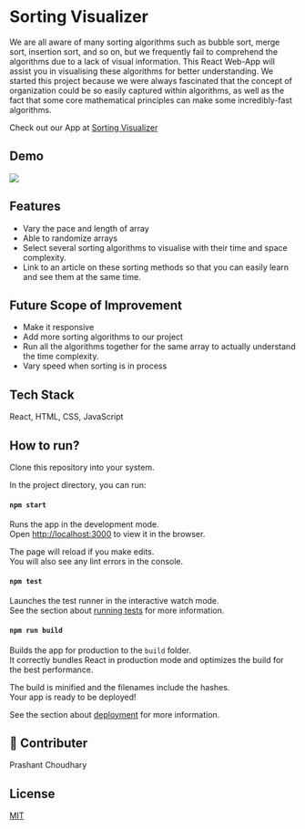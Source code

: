 
# Sorting Visualizer

We are all aware of many sorting algorithms such as bubble sort, merge sort, insertion sort, and so on, but we frequently fail to comprehend the algorithms due to a lack of visual information. This React Web-App will assist you in visualising these algorithms for better understanding. We started this project because we were always fascinated that the concept of organization could be so easily captured within algorithms, as well as the fact that some core mathematical principles can make some incredibly-fast algorithms.

Check out our App at [Sorting Visualizer](https://effortless-llama-edff71.netlify.app/)

## Demo

![](https://github.com/MANAN14/Sorting-Visualizer/blob/main/sortingVisualiser.gif)

## Features

- Vary the pace and length of array
- Able to randomize arrays 
- Select several sorting algorithms to visualise with their time and space complexity. 
- Link to an article on these sorting methods so that you can easily learn and see them at the same time.

## Future Scope of Improvement

- Make it responsive
- Add more sorting algorithms to our project
- Run all the algorithms together for the same array to actually understand the time complexity.
- Vary speed when sorting is in process

## Tech Stack

React,  HTML, CSS, JavaScript

## How to run?

Clone this repository into your system. 

In the project directory, you can run:

#### `npm start`

Runs the app in the development mode.\
Open [http://localhost:3000](http://localhost:3000) to view it in the browser.

The page will reload if you make edits.\
You will also see any lint errors in the console.

#### `npm test`

Launches the test runner in the interactive watch mode.\
See the section about [running tests](https://facebook.github.io/create-react-app/docs/running-tests) for more information.

#### `npm run build`

Builds the app for production to the `build` folder.\
It correctly bundles React in production mode and optimizes the build for the best performance.

The build is minified and the filenames include the hashes.\
Your app is ready to be deployed!

See the section about [deployment](https://facebook.github.io/create-react-app/docs/deployment) for more information.


## 🔗 Contributer

Prashant Choudhary

## License

[MIT](https://choosealicense.com/licenses/mit/)



